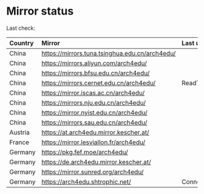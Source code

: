 <script src="./time.js"></script>
# Mirror status
Last check: <script type="text/javascript">localize(1752907015.0381222);</script>

|Country|Mirror|Last update|
|:------|:-----|:----------|
|China|https://mirrors.tuna.tsinghua.edu.cn/arch4edu/|<script type="text/javascript">localize(1752864595);</script>|
|China|https://mirrors.aliyun.com/arch4edu/|<script type="text/javascript">localize(1752864595);</script>|
|China|https://mirrors.bfsu.edu.cn/arch4edu/|<script type="text/javascript">localize(1752864595);</script>|
|China|https://mirrors.cernet.edu.cn/arch4edu/|ReadTimeout|
|China|https://mirror.iscas.ac.cn/arch4edu/|<script type="text/javascript">localize(1752864595);</script>|
|China|https://mirrors.nju.edu.cn/arch4edu/|<script type="text/javascript">localize(1752821473);</script>|
|China|https://mirror.nyist.edu.cn/arch4edu/|<script type="text/javascript">localize(1752864595);</script>|
|China|https://mirrors.sau.edu.cn/arch4edu/|<script type="text/javascript">localize(1752259981);</script>|
|Austria|https://at.arch4edu.mirror.kescher.at/|<script type="text/javascript">localize(1752864595);</script>|
|France|https://mirror.lesviallon.fr/arch4edu/|<script type="text/javascript">localize(1752864595);</script>|
|Germany|https://pkg.fef.moe/arch4edu/|<script type="text/javascript">localize(1752864595);</script>|
|Germany|https://de.arch4edu.mirror.kescher.at/|<script type="text/javascript">localize(1752864595);</script>|
|Germany|https://mirror.sunred.org/arch4edu/|<script type="text/javascript">localize(1752864595);</script>|
|Germany|https://arch4edu.shtrophic.net/|ConnectionError|

<script src="./tablefilter/tablefilter.js"></script>
<script src="./table.js"></script>